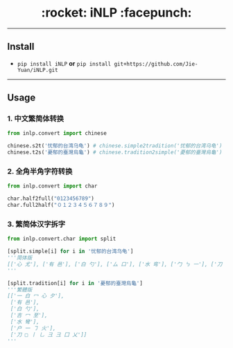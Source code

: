 <h1 align = "center">:rocket: iNLP :facepunch:</h1>

---


## Install
- `pip install iNLP` **or** `pip install git+https://github.com/Jie-Yuan/iNLP.git`
---


## Usage
### 1. 中文繁简体转换
```python
from inlp.convert import chinese

chinese.s2t('忧郁的台湾乌龟') # chinese.simple2tradition('忧郁的台湾乌龟')
chinese.t2s('憂郁的臺灣烏龜') # chinese.tradition2simple('憂郁的臺灣烏龜')
```

### 2. 全角半角字符转换
```python
from inlp.convert import char

char.half2full("0123456789")
char.full2half("０１２３４５６７８９")
```

### 3. 繁简体汉字拆字
```python
from inlp.convert.char import split

[split.simple[i] for i in '忧郁的台湾乌龟']
'''简体版
[['心 尤'], ['有 邑'], ['白 勺'], ['厶 口'], ['水 弯'], ['勹 ㇉ 一'], ['刀 电']]
'''

[split.tradition[i] for i in '憂郁的臺灣烏龜']
'''繁體版
[['一 白 冖 心 夕'],
 ['有 邑'],
 ['白 勺'],
 ['吉 冖 至'],
 ['水 彎'],
 ['户 一 ㇆ 火'],
 ['刀 □ 丨 乚 彐 彐 囗 乂']]
'''
```
